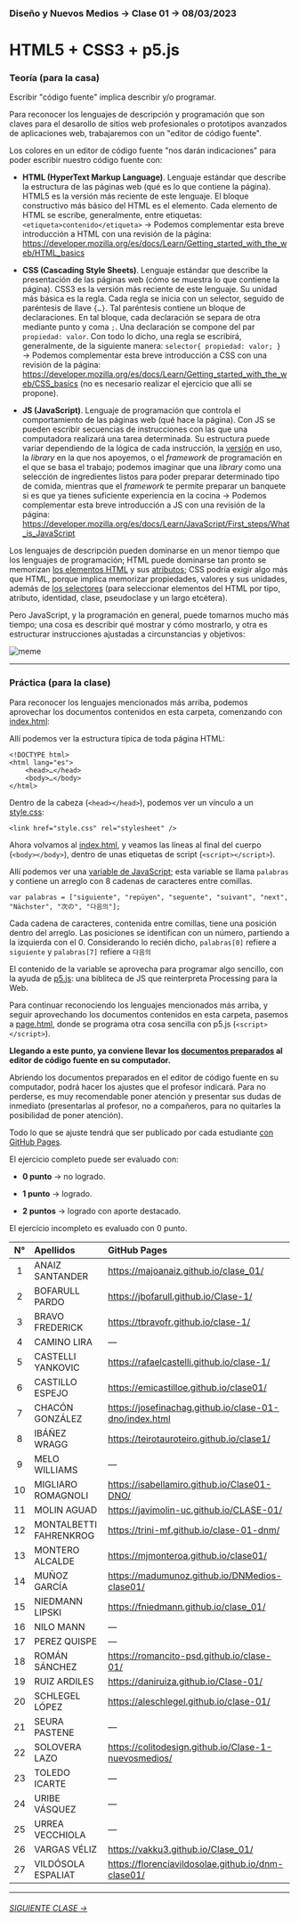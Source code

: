 ### Diseño y Nuevos Medios → Clase 01 → 08/03/2023

# HTML5 + CSS3 + p5.js

### Teoría (para la casa)

Escribir "código fuente" implica describir y/o programar. 

Para reconocer los lenguajes de descripción y programación que son claves para el desarollo de sitios web profesionales o prototipos avanzados de aplicaciones web, trabajaremos con un "editor de código fuente".

Los colores en un editor de código fuente "nos darán indicaciones" para poder escribir nuestro código fuente con:

- **HTML (HyperText Markup Language)**. Lenguaje estándar que describe la estructura de las páginas web (qué es lo que contiene la página). HTML5 es la versión más reciente de este lenguaje. El bloque constructivo más básico del HTML es el elemento. Cada elemento de HTML se escribe, generalmente, entre etiquetas: `<etiqueta>contenido</etiqueta>` → Podemos complementar esta breve introducción a HTML con una revisión de la página: https://developer.mozilla.org/es/docs/Learn/Getting_started_with_the_web/HTML_basics

- **CSS (Cascading Style Sheets)**. Lenguaje estándar que describe la presentación de las páginas web (cómo se muestra lo que contiene la página). CSS3 es la versión más reciente de este lenguaje. Su unidad más básica es la regla. Cada regla se inicia con un selector, seguido de paréntesis de llave `{…}`. Tal paréntesis contiene un bloque de declaraciones. En tal bloque, cada declaración se separa de otra mediante punto y coma `;`. Una declaración se compone del par `propiedad: valor`. Con todo lo dicho, una regla se escribirá, generalmente, de la siguiente manera: `selector{ propiedad: valor; }`  →  Podemos complementar esta breve introducción a CSS con una revisión de la página: https://developer.mozilla.org/es/docs/Learn/Getting_started_with_the_web/CSS_basics (no es necesario realizar el ejercicio que allí se propone).

- **JS (JavaScript)**. Lenguaje de programación que controla el comportamiento de las páginas web (qué hace la página). Con JS se pueden escribir secuencias de instrucciones con las que una computadora realizará una tarea determinada. Su estructura puede variar dependiendo de la lógica de cada instrucción, la [versión](https://www.w3schools.com/js/js_versions.asp) en uso, la *library* en la que nos apoyemos, o el *framework* de programación en el que se basa el trabajo; podemos imaginar que una *library* como una selección de ingredientes listos para poder preparar determinado tipo de comida, mientras que el *framework* te permite preparar un banquete si es que ya tienes suficiente experiencia en la cocina → Podemos complementar esta breve introducción a JS con una revisión de la página: https://developer.mozilla.org/es/docs/Learn/JavaScript/First_steps/What_is_JavaScript

Los lenguajes de descripción pueden dominarse en un menor tiempo que los lenguajes de programación; HTML puede dominarse tan pronto se memorizan [los elementos HTML](https://developer.mozilla.org/es/docs/Web/HTML/Element) y sus [atributos](https://developer.mozilla.org/es/docs/Web/HTML/Attributes); CSS podría exigir algo más que HTML, porque implica memorizar propiedades, valores y sus unidades, además de [los selectores](https://developer.mozilla.org/es/docs/Web/CSS/CSS_Selectors) (para seleccionar elementos del HTML por tipo, atributo, identidad, clase, pseudoclase y un largo etcétera). 

Pero JavaScript, y la programación en general, puede tomarnos mucho más tiempo; una cosa es describir qué mostrar y cómo mostrarlo, y otra es estructurar instrucciones ajustadas a circunstancias y objetivos:

![meme](https://user-images.githubusercontent.com/7999767/156002975-2dfbf580-f6e2-4bd8-8e40-7110457a4cb4.png)

- - - - - - - - - - - - - - 

### Práctica (para la clase)

Para reconocer los lenguajes mencionados más arriba, podemos aprovechar los documentos contenidos en esta carpeta, comenzando con [index.html](https://github.com/profesorfaco/dno037-2023/blob/main/clase-01/index.html):

Allí podemos ver la estructura típica de toda página HTML: 

```
<!DOCTYPE html>
<html lang="es">
    <head>…</head>
    <body>…</body>
</html>
```

Dentro de la cabeza (`<head></head>`), podemos ver un vínculo a un [style.css](https://github.com/profesorfaco/dno037-2023/blob/main/clase-01/style.css):

```
<link href="style.css" rel="stylesheet" />
```

Ahora volvamos al [index.html](https://github.com/profesorfaco/dno037-2023/blob/main/clase-01/index.html), y veamos las líneas al final del cuerpo (`<body></body>`), dentro de unas etiquetas de script (`<script></script>`). 

Allí podemos ver una [variable de JavaScript](https://developer.mozilla.org/es/docs/Learn/JavaScript/First_steps/Variables#%C2%BFqu%C3%A9_es_una_variable); esta variable se llama `palabras` y contiene un arreglo con 8 cadenas de caracteres entre comillas. 

```
var palabras = ["siguiente", "repüyen", "seguente", "suivant", "next", "Nächster", "次の", "다음의"];
```

Cada cadena de caracteres, contenida entre comillas, tiene una posición dentro del arreglo. Las posiciones se identifican con un número, partiendo a la izquierda con el 0. Considerando lo recién dicho, `palabras[0]` refiere a `siguiente` y `palabras[7]` refiere a `다음의` 

El contenido de la variable se aprovecha para programar algo sencillo, con la ayuda de [p5.js](https://p5js.org/es/get-started/): una bibliteca de JS que reinterpreta Processing para la Web.

Para continuar reconociendo los lenguajes mencionados más arriba, y seguir aprovechando los documentos contenidos en esta carpeta, pasemos a [page.html](https://github.com/profesorfaco/dno037-2023/blob/main/clase-01/page.html), donde se programa otra cosa sencilla con p5.js (`<script></script>`).

**Llegando a este punto, ya conviene llevar los [documentos preparados](https://profesorfaco.github.io/dno037-2023/clase-01) al editor de código fuente en su computador.** 

Abriendo los documentos preparados en el editor de código fuente en su computador, podrá hacer los ajustes que el profesor indicará. Para no perderse, es muy recomendable poner atención y presentar sus dudas de inmediato (presentarlas al profesor, no a compañeros, para no quitarles la posibilidad de poner atención).

Todo lo que se ajuste tendrá que ser publicado por cada estudiante [con GitHub Pages](https://docs.github.com/es/free-pro-team@latest/github/working-with-github-pages/configuring-a-publishing-source-for-your-github-pages-site).

El ejercicio completo puede ser evaluado con:

- **0 punto** → no logrado.

- **1 punto** → logrado.

- **2 puntos** → logrado con aporte destacado.

El ejercicio incompleto es evaluado con 0 punto.

|	N°	|	Apellidos	|	GitHub Pages	|
|	:--------:	|	:----------------------------	|	:-----------------	|
|	1	|	ANAIZ SANTANDER	|	https://majoanaiz.github.io/clase_01/	|
|	2	|	BOFARULL PARDO	|	https://jbofarull.github.io/Clase-1/	|
|	3	|	BRAVO FREDERICK	|	https://tbravofr.github.io/clase-1/	|
|	4	|	CAMINO LIRA	|	—	|
|	5	|	CASTELLI YANKOVIC	|	https://rafaelcastelli.github.io/clase-1/	|
|	6	|	CASTILLO ESPEJO	|	https://emicastilloe.github.io/clase01/	|
|	7	|	CHACÓN GONZÁLEZ	|	https://josefinachag.github.io/clase-01-dno/index.html	|
|	8	|	IBÁÑEZ WRAGG	|	https://teirotauroteiro.github.io/clase1/	|
|	9	|	MELO WILLIAMS	|	—	|
|	10	|	MIGLIARO ROMAGNOLI	|	https://isabellamiro.github.io/Clase01-DNO/	|
|	11	|	MOLIN AGUAD	|	https://javimolin-uc.github.io/CLASE-01/	|
|	12	|	MONTALBETTI FAHRENKROG	|	https://trini-mf.github.io/clase-01-dnm/	|
|	13	|	MONTERO ALCALDE	|	https://mjmonteroa.github.io/clase01/	|
|	14	|	MUÑOZ GARCÍA	|	https://madumunoz.github.io/DNMedios-clase01/	|
|	15	|	NIEDMANN LIPSKI	|	https://fniedmann.github.io/clase_01/	|
|	16	|	NILO MANN	|	—	|
|	17	|	PEREZ QUISPE	|	—	|
|	18	|	ROMÁN SÁNCHEZ	|	https://romancito-psd.github.io/clase-01/	|
|	19	|	RUIZ ARDILES	|	https://daniruiza.github.io/Clase-01/	|
|	20	|	SCHLEGEL LÓPEZ	|	https://aleschlegel.github.io/clase-01/	|
|	21	|	SEURA PASTENE	|	—	|
|	22	|	SOLOVERA LAZO	|	https://colitodesign.github.io/Clase-1-nuevosmedios/	|
|	23	|	TOLEDO ICARTE	|	—	|
|	24	|	URIBE VÁSQUEZ	|	—	|
|	25	|	URREA VECCHIOLA	|	—	|
|	26	|	VARGAS VÉLIZ	|	https://vakku3.github.io/Clase_01/	|
|	27	|	VILDÓSOLA ESPALIAT	|	https://florenciavildosolae.github.io/dnm-clase01/	|

- - - - - - - 

###### [SIGUIENTE CLASE →](https://github.com/profesorfaco/dno037-2023/tree/main/clase-02)
